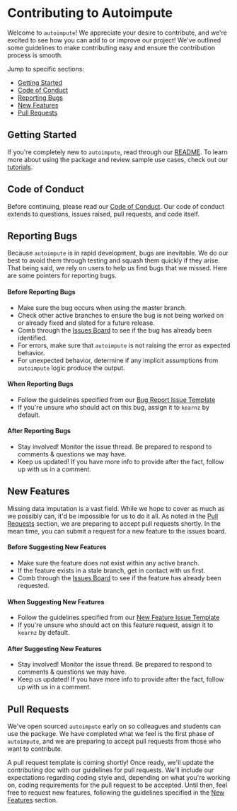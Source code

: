 # Contributing to Autoimpute
Welcome to `autoimpute`! We appreciate your desire to contribute, and we're excited to see how you can add to or improve our project! We've outlined some guidelines to make contributing easy and ensure the contribution process is smooth.

Jump to specific sections:
* [Getting Started](#getting-started)
* [Code of Conduct](#code-of-conduct)
* [Reporting Bugs](#reporting-bugs)
* [New Features](#new-features)
* [Pull Requests](#pull-requests)

## Getting Started
If you're completely new to `autoimpute`, read through our [README](https://github.com/kearnz/autoimpute/blob/master/README.md). To learn more about using the package and review sample use cases, check out our [tutorials](https://kearnz.github.io/autoimpute-tutorials/).

## Code of Conduct
Before continuing, please read our [Code of Conduct](https://github.com/kearnz/autoimpute/blob/master/CODE_OF_CONDUCT.md). Our code of conduct extends to questions, issues raised, pull requests, and code itself. 

## Reporting Bugs
Because `autoimpute` is in rapid development, bugs are inevitable. We do our best to avoid them through testing and squash them quickly if they arise. That being said, we rely on users to help us find bugs that we missed. Here are some pointers for reporting bugs.

#### Before Reporting Bugs
* Make sure the bug occurs when using the master branch.
* Check other active branches to ensure the bug is not being worked on or already fixed and slated for a future release.
* Comb through the [Issues Board](https://github.com/kearnz/autoimpute/issues) to see if the bug has already been identified.
* For errors, make sure that `autoimpute` is not raising the error as expected behavior.
* For unexpected behavior, determine if any implicit assumptions from `autoimpute` logic produce the output.

#### When Reporting Bugs
* Follow the guidelines specified from our [Bug Report Issue Template](https://github.com/kearnz/autoimpute/blob/master/.github/ISSUE_TEMPLATE/bug_report.md)
* If you're unsure who should act on this bug, assign it to `kearnz` by default.

#### After Reporting Bugs
* Stay involved! Monitor the issue thread. Be prepared to respond to comments & questions we may have.
* Keep us updated! If you have more info to provide after the fact, follow up with us in a comment.

## New Features
Missing data imputation is a vast field. While we hope to cover as much as we possibly can, it'd be impossible for us to do it all. As noted in the [Pull Requests](#pull-requests) section, we are preparing to accept pull requests shortly. In the mean time, you can submit a request for a new feature to the issues board.

#### Before Suggesting New Features
* Make sure the feature does not exist within any active branch. 
* If the feature exists in a stale branch, get in contact with us first.
* Comb through the [Issues Board](https://github.com/kearnz/autoimpute/issues) to see if the feature has already been requested.

#### When Suggesting New Features
* Follow the guidelines specified from our [New Feature Issue Template](https://github.com/kearnz/autoimpute/blob/master/.github/ISSUE_TEMPLATE/feature_request.md)
* If you're unsure who should act on this feature request, assign it to `kearnz` by default.

#### After Suggesting New Features
* Stay involved! Monitor the issue thread. Be prepared to respond to comments & questions we may have.
* Keep us updated! If you have more info to provide after the fact, follow up with us in a comment.

## Pull Requests
We've open sourced `autoimpute` early on so colleagues and students can use the package. We have completed what we feel is the first phase of `autoimpute`, and we are preparing to accept pull requests from those who want to contribute. 

A pull request template is coming shortly! Once ready, we'll update the contributing doc with our guidelines for pull requests. We'll include our expectations regarding coding style and, depending on what you're working on, coding requirements for the pull request to be accepted. Until then, feel free to request new features, following the guidelines specified in the [New Features](#new-features) section.